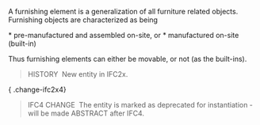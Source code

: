 A furnishing element is a generalization of all furniture related objects. Furnishing objects are characterized as being

\* pre-manufactured and assembled on-site, or
\* manufactured on-site (built-in)

Thus furnishing elements can either be movable, or not (as the built-ins).

> HISTORY&nbsp; New entity in IFC2x.

{ .change-ifc2x4}
> IFC4 CHANGE&nbsp; The entity is marked as deprecated for instantiation - will be made ABSTRACT after IFC4.
